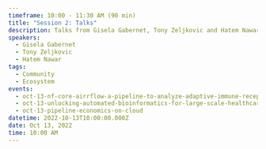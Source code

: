 ```yaml
---
timeframe: 10:00 - 11:30 AM (90 min)
title: "Session 2: Talks"
description: Talks from Gisela Gabernet, Tony Zeljkovic and Hatem Nawar.
speakers:
  - Gisela Gabernet
  - Tony Zeljkovic
  - Hatem Nawar
tags:
  - Community
  - Ecosystem
events:
  - oct-13-nf-core-airrflow-a-pipeline-to-analyze-adaptive-immune-receptor-repertoires-airrs
  - oct-13-unlocking-automated-bioinformatics-for-large-scale-healthcare
  - oct-13-pipeline-economics-on-cloud
datetime: 2022-10-13T10:00:00.000Z
date: Oct 13, 2022
time: 10:00 AM
---
```

